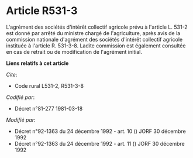 # Article R531-3

L'agrément des sociétés d'intérêt collectif agricole prévu à l'article L. 531-2 est donné par arrêté du ministre chargé de
l'agriculture, après avis de la commission nationale d'agrément des sociétés d'intérêt collectif agricole instituée à
l'article R. 531-3-8. Ladite commission est également consultée en cas de retrait ou de modification de l'agrément initial.

**Liens relatifs à cet article**

_Cite_:

  - Code rural L531-2, R531-3-8

_Codifié par_:

  - Décret n°81-277 1981-03-18

_Modifié par_:

  - Décret n°92-1363 du 24 décembre 1992 - art. 10 () JORF 30 décembre 1992
  - Décret n°92-1363 du 24 décembre 1992 - art. 11 () JORF 30 décembre 1992
